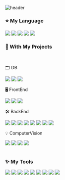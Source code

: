 ![header](https://capsule-render.vercel.app/api?type=Waving&color=0:FFCCFF,100:FFCCCC&fontColor=FFF&height=200&section=header&text=EveryDay%20Shining,%20For%20Stella✨&fontSize=40&animation=twinkling)


### ⭐️ My Language
![](https://img.shields.io/badge/Python-3776AB?style=flat-square&logo=PYTHON&logoColor=white)
![](https://img.shields.io/badge/HTML-E34F26?style=flat-square&logo=&logo=html5&logoColor=white)
![](https://img.shields.io/badge/CSS-1572B6?style=flat-square&logo=&logo=css3&logoColor=white)
![](https://img.shields.io/badge/JavaScript-F7DF1E?style=flat-square&logo=javascript&logoColor=white)
![](https://img.shields.io/badge/Java-007396?style=flat-square&logo=Conda-Forge&logoColor=white)
<br>

### 💛 With My Projects
<br>

🗂️ DB
<br>

![](https://img.shields.io/badge/MySQL-4479A1?style=flat-square&logo=MySQL&logoColor=white)
![](https://img.shields.io/badge/MariaDB-003545?style=flat-square&logo=MariaDB&logoColor=white)
![](https://img.shields.io/badge/Oracle%20SQL-F80000?style=flat-square&logo=Oracle&logoColor=white)
<br>

🖥️ FrontEnd
<br>

![](https://img.shields.io/badge/React-61DAFB?style=flat-square&logo=React&logoColor=black) 
![](https://img.shields.io/badge/Vue.js-4FC08D?style=flat-square&logo=Vue.js&logoColor=white)
![](https://img.shields.io/badge/Node.js-339933?style=flat-square&logo=Node.js&logoColor=white)
<br>

🛠️ BackEnd
<br>

![](https://img.shields.io/badge/Kubernetes-326CE5?style=flat-square&logo=Kubernetes&logoColor=white)
![](https://img.shields.io/badge/ApacheKafka-231F20?style=flat-square&logo=ApacheKafka&logoColor=white)
![](https://img.shields.io/badge/Docker-2496ED?style=flat-square&logo=Docker&logoColor=white)
![](https://img.shields.io/badge/Jenkins-D24939?style=flat-square&logo=Jenkins&logoColor=white)
![](https://img.shields.io/badge/Argo-EF7B4D?style=flat-square&logo=Argo&logoColor=white)
![](https://img.shields.io/badge/SpringBoot-6DB33F?style=flat-square&logo=SpringBoot&logoColor=white)
![](https://img.shields.io/badge/Spring-6DB33F?style=flat-square&logo=Spring&logoColor=white)
![](https://img.shields.io/badge/jQuery-0769AD?style=flat-square&logo=jQuery&logoColor=white)
<br>

💡 ComputerVision
<br>

![](https://img.shields.io/badge/Keras-D00000?style=flat-square&logo=keras&logoColor=white)
![](https://img.shields.io/badge/TensorFlow-FF6F00?style=flat-square&logo=tensorflow&logoColor=white)
![](https://img.shields.io/badge/CNN-CC0000?style=flat-square&logo=cnn&logoColor=white)
![](https://img.shields.io/badge/OpenCV-5C3EE8?style=flat-square&logo=opencv&logoColor=white)
<br><br>

### ✨ My Tools
![](https://img.shields.io/badge/Linux-FCC624?style=flat-square&logo=Linux&logoColor=black)
![](https://img.shields.io/badge/ApacheTomcat-F8DC75?style=flat-square&logo=ApacheTomcat&logoColor=black)
![](https://img.shields.io/badge/NGINX-009639?style=flat-square&logo=NGINX&logoColor=white")
![](https://img.shields.io/badge/KakaoiCloud-FFCD00?style=flat-square&logo=iCloud&logoColor=black)
![](https://img.shields.io/badge/Sourcetree-0052CC?style=flat-square&logo=Sourcetree&logoColor=white)
![](https://img.shields.io/badge/JupyterNotebook-F37626?style=flat-square&logo=jupyter&logoColor=white)
![](https://img.shields.io/badge/Anaconda-44A833?style=flat-square&logo=anaconda&logoColor=white)
![](https://img.shields.io/badge/IntelliJIDEA-000000?style=flat-square&logo=IntelliJIDEA&logoColor=white)
![](https://img.shields.io/badge/Visual%20Studio%20Code-007ACC?style=flat-square&logo=VisualStudioCode&logoColor=white)
<br><br>
